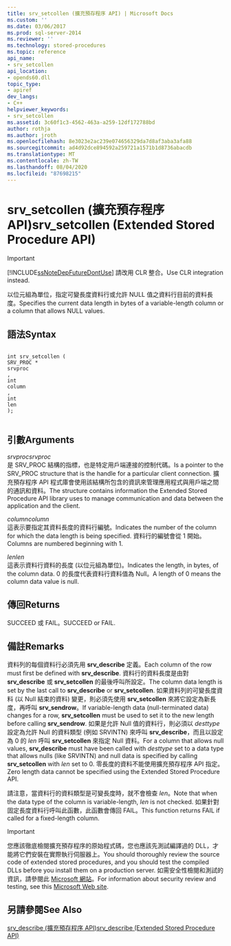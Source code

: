 ```yaml
---
title: srv_setcollen (擴充預存程序 API) | Microsoft Docs
ms.custom: ''
ms.date: 03/06/2017
ms.prod: sql-server-2014
ms.reviewer: ''
ms.technology: stored-procedures
ms.topic: reference
api_name:
- srv_setcollen
api_location:
- opends60.dll
topic_type:
- apiref
dev_langs:
- C++
helpviewer_keywords:
- srv_setcollen
ms.assetid: 3c60f1c3-4562-463a-a259-12df172788bd
author: rothja
ms.author: jroth
ms.openlocfilehash: 8e3023e2ac239e074656329da7d8af3aba3afa88
ms.sourcegitcommit: ad4d92dce894592a259721a1571b1d8736abacdb
ms.translationtype: MT
ms.contentlocale: zh-TW
ms.lasthandoff: 08/04/2020
ms.locfileid: "87698215"
---
```

# <a name="srv_setcollen-extended-stored-procedure-api"></a><span data-ttu-id="cfdfa-102">srv_setcollen (擴充預存程序 API)</span><span class="sxs-lookup"><span data-stu-id="cfdfa-102">srv_setcollen (Extended Stored Procedure API)</span></span>
    
> [!IMPORTANT]  
>  [!INCLUDE[ssNoteDepFutureDontUse](../../includes/ssnotedepfuturedontuse-md.md)] <span data-ttu-id="cfdfa-103">請改用 CLR 整合。</span><span class="sxs-lookup"><span data-stu-id="cfdfa-103">Use CLR integration instead.</span></span>  
  
 <span data-ttu-id="cfdfa-104">以位元組為單位，指定可變長度資料行或允許 NULL 值之資料行目前的資料長度。</span><span class="sxs-lookup"><span data-stu-id="cfdfa-104">Specifies the current data length in bytes of a variable-length column or a column that allows NULL values.</span></span>  
  
## <a name="syntax"></a><span data-ttu-id="cfdfa-105">語法</span><span class="sxs-lookup"><span data-stu-id="cfdfa-105">Syntax</span></span>  
  
```  
  
int srv_setcollen (  
SRV_PROC *  
srvproc  
,  
int   
column  
,  
int  
len   
);  
  
```  
  
## <a name="arguments"></a><span data-ttu-id="cfdfa-106">引數</span><span class="sxs-lookup"><span data-stu-id="cfdfa-106">Arguments</span></span>  
 <span data-ttu-id="cfdfa-107">*srvproc*</span><span class="sxs-lookup"><span data-stu-id="cfdfa-107">*srvproc*</span></span>  
 <span data-ttu-id="cfdfa-108">是 SRV_PROC 結構的指標，也是特定用戶端連接的控制代碼。</span><span class="sxs-lookup"><span data-stu-id="cfdfa-108">Is a pointer to the SRV_PROC structure that is the handle for a particular client connection.</span></span> <span data-ttu-id="cfdfa-109">擴充預存程序 API 程式庫會使用該結構所包含的資訊來管理應用程式與用戶端之間的通訊和資料。</span><span class="sxs-lookup"><span data-stu-id="cfdfa-109">The structure contains information the Extended Stored Procedure API library uses to manage communication and data between the application and the client.</span></span>  
  
 <span data-ttu-id="cfdfa-110">*column*</span><span class="sxs-lookup"><span data-stu-id="cfdfa-110">*column*</span></span>  
 <span data-ttu-id="cfdfa-111">這表示要指定其資料長度的資料行編號。</span><span class="sxs-lookup"><span data-stu-id="cfdfa-111">Indicates the number of the column for which the data length is being specified.</span></span> <span data-ttu-id="cfdfa-112">資料行的編號會從 1 開始。</span><span class="sxs-lookup"><span data-stu-id="cfdfa-112">Columns are numbered beginning with 1.</span></span>  
  
 <span data-ttu-id="cfdfa-113">*len*</span><span class="sxs-lookup"><span data-stu-id="cfdfa-113">*len*</span></span>  
 <span data-ttu-id="cfdfa-114">這表示資料行資料的長度 (以位元組為單位)。</span><span class="sxs-lookup"><span data-stu-id="cfdfa-114">Indicates the length, in bytes, of the column data.</span></span> <span data-ttu-id="cfdfa-115">0 的長度代表資料行資料值為 Null。</span><span class="sxs-lookup"><span data-stu-id="cfdfa-115">A length of 0 means the column data value is null.</span></span>  
  
## <a name="returns"></a><span data-ttu-id="cfdfa-116">傳回</span><span class="sxs-lookup"><span data-stu-id="cfdfa-116">Returns</span></span>  
 <span data-ttu-id="cfdfa-117">SUCCEED 或 FAIL。</span><span class="sxs-lookup"><span data-stu-id="cfdfa-117">SUCCEED or FAIL.</span></span>  
  
## <a name="remarks"></a><span data-ttu-id="cfdfa-118">備註</span><span class="sxs-lookup"><span data-stu-id="cfdfa-118">Remarks</span></span>  
 <span data-ttu-id="cfdfa-119">資料列的每個資料行必須先用 **srv_describe** 定義。</span><span class="sxs-lookup"><span data-stu-id="cfdfa-119">Each column of the row must first be defined with **srv_describe**.</span></span> <span data-ttu-id="cfdfa-120">資料行的資料長度是由對 **srv_describe** 或 **srv_setcollen** 的最後呼叫所設定。</span><span class="sxs-lookup"><span data-stu-id="cfdfa-120">The column data length is set by the last call to **srv_describe** or **srv_setcollen**.</span></span> <span data-ttu-id="cfdfa-121">如果資料列的可變長度資料 (以 Null 結束的資料) 變更，則必須先使用 **srv_setcollen** 來將它設定為新長度，再呼叫 **srv_sendrow**。</span><span class="sxs-lookup"><span data-stu-id="cfdfa-121">If variable-length data (null-terminated data) changes for a row, **srv_setcollen** must be used to set it to the new length before calling **srv_sendrow**.</span></span> <span data-ttu-id="cfdfa-122">如果是允許 Null 值的資料行，則必須以 *desttype* 設定為允許 Null 的資料類型 (例如 SRVINTN) 來呼叫 **srv_describe**，而且以設定為 0 的 *len* 呼叫 **srv_setcollen** 來指定 Null 資料。</span><span class="sxs-lookup"><span data-stu-id="cfdfa-122">For a column that allows null values, **srv_describe** must have been called with *desttype* set to a data type that allows nulls (like SRVINTN) and null data is specified by calling **srv_setcollen** with *len* set to 0.</span></span> <span data-ttu-id="cfdfa-123">零長度的資料不能使用擴充預存程序 API 指定。</span><span class="sxs-lookup"><span data-stu-id="cfdfa-123">Zero length data cannot be specified using the Extended Stored Procedure API.</span></span>  
  
 <span data-ttu-id="cfdfa-124">請注意，當資料行的資料類型是可變長度時，就不會檢查 *len*。</span><span class="sxs-lookup"><span data-stu-id="cfdfa-124">Note that when the data type of the column is variable-length, *len* is not checked.</span></span> <span data-ttu-id="cfdfa-125">如果針對固定長度資料行呼叫此函數，此函數會傳回 FAIL。</span><span class="sxs-lookup"><span data-stu-id="cfdfa-125">This function returns FAIL if called for a fixed-length column.</span></span>  
  
> [!IMPORTANT]  
>  <span data-ttu-id="cfdfa-126">您應該徹底檢閱擴充預存程序的原始程式碼，您也應該先測試編譯過的 DLL，才能將它們安裝在實際執行伺服器上。</span><span class="sxs-lookup"><span data-stu-id="cfdfa-126">You should thoroughly review the source code of extended stored procedures, and you should test the compiled DLLs before you install them on a production server.</span></span> <span data-ttu-id="cfdfa-127">如需安全性檢閱和測試的資訊，請參閱此 [Microsoft 網站](https://go.microsoft.com/fwlink/?LinkID=54761&amp;clcid=0x409https://msdn.microsoft.com/security/)。</span><span class="sxs-lookup"><span data-stu-id="cfdfa-127">For information about security review and testing, see this [Microsoft Web site](https://go.microsoft.com/fwlink/?LinkID=54761&amp;clcid=0x409https://msdn.microsoft.com/security/).</span></span>  
  
## <a name="see-also"></a><span data-ttu-id="cfdfa-128">另請參閱</span><span class="sxs-lookup"><span data-stu-id="cfdfa-128">See Also</span></span>  
 [<span data-ttu-id="cfdfa-129">srv_describe &#40;擴充預存程序 API&#41;</span><span class="sxs-lookup"><span data-stu-id="cfdfa-129">srv_describe &#40;Extended Stored Procedure API&#41;</span></span>](srv-describe-extended-stored-procedure-api.md)  
  
  
